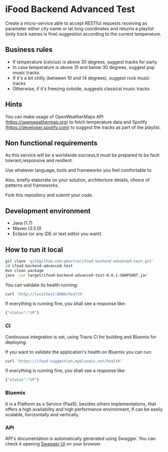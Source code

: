 # iFood Backend Advanced Test

Create a micro-service able to accept RESTful requests receiving as parameter either city name or lat long coordinates and returns a playlist (only track names is fine) suggestion according to the current temperature.

## Business rules

* If temperature (celcius) is above 30 degrees, suggest tracks for party
* In case temperature is above 15 and below 30 degrees, suggest pop music tracks
* If it's a bit chilly (between 10 and 14 degrees), suggest rock music tracks
* Otherwise, if it's freezing outside, suggests classical music tracks 

## Hints

You can make usage of OpenWeatherMaps API (https://openweathermap.org) to fetch temperature data and Spotify (https://developer.spotify.com) to suggest the tracks as part of the playlist.

## Non functional requirements

As this service will be a worldwide success,it must be prepared to be fault tolerant,responsive and resilient.

Use whatever language, tools and frameworks you feel comfortable to. 

Also, briefly elaborate on your solution, architecture details, choice of patterns and frameworks.

Fork this repository and submit your code.

## Development environment 

* Java (1.7)
* Maven (3.5.0)
* Eclipse (or any IDE or text editor you want)

## How to run it local

```bash
git clone 'git@github.com:gmartim/ifood-backend-advanced-test.git'
cd ifood-backend-advanced-test
mvn clean package
java -jar target/ifood-backend-advanced-test-0.0.1-SNAPSHOT.jar

```

You can validate its health running:

```bash
curl 'http://localhost:8080/health'
```

If everything is running fine, you shall see a response like:

```javascript
{"status":"UP"}
```

### CI

Continuous integration is set, using Travis CI for building and Bluemix for deploying.

If you want to validate the application's health on Bluemix you can run:

```bash
curl 'https://ifood-suggestion.mybluemix.net/health'
```

If everything is running fine, you shall see a response like:

```javascript
{"status":"UP"}
```

### Bluemix

It is a Platform as a Service (PaaS), besides others implementations, that offers a high availability and high performance environment, if can be easily scalable, horizontally and vertically. 

### API

API's documentation is automatically generated using Swagger. You can check it opening [Swagger UI](http://localhost:8080/swagger-ui.html) on your browser.